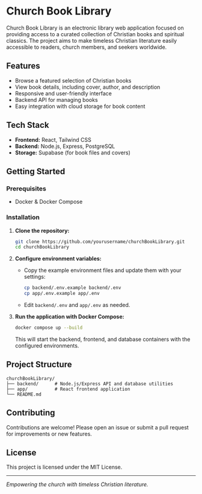 # Church Book Library

Church Book Library is an electronic library web application focused on providing access to a curated collection of Christian books and spiritual classics. The project aims to make timeless Christian literature easily accessible to readers, church members, and seekers worldwide.

## Features

- Browse a featured selection of Christian books
- View book details, including cover, author, and description
- Responsive and user-friendly interface
- Backend API for managing books
- Easy integration with cloud storage for book content

## Tech Stack

- **Frontend:** React, Tailwind CSS
- **Backend:** Node.js, Express, PostgreSQL
- **Storage:** Supabase (for book files and covers)

## Getting Started

### Prerequisites

- Docker & Docker Compose

### Installation

1. **Clone the repository:**

   ```bash
   git clone https://github.com/yourusername/churchBookLibrary.git
   cd churchBookLibrary
   ```

2. **Configure environment variables:**

   - Copy the example environment files and update them with your settings:
     ```bash
     cp backend/.env.example backend/.env
     cp app/.env.example app/.env
     ```
   - Edit `backend/.env` and `app/.env` as needed.

3. **Run the application with Docker Compose:**

   ```bash
   docker compose up --build
   ```

   This will start the backend, frontend, and database containers with the configured environments.

## Project Structure

```
churchBookLibrary/
├── backend/      # Node.js/Express API and database utilities
├── app/          # React frontend application
└── README.md
```

## Contributing

Contributions are welcome! Please open an issue or submit a pull request for improvements or new features.

## License

This project is licensed under the MIT License.

---

_Empowering the church with timeless Christian literature._
